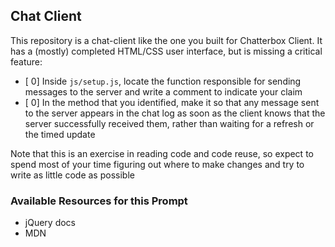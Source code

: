 ## Chat Client
This repository is a chat-client like the one you built for Chatterbox Client. It has a (mostly) completed HTML/CSS user interface, but is missing a critical feature:

* [ 0] Inside `js/setup.js`, locate the function responsible for sending messages to the server and write a comment to indicate your claim
* [ 0] In the method that you identified, make it so that any message sent to the server appears in the chat log as soon as the client knows that the server successfully received them, rather than waiting for a refresh or the timed update

Note that this is an exercise in reading code and code reuse, so expect to spend most of your time figuring out where to make changes and try to write as little code as possible

### Available Resources for this Prompt
* jQuery docs
* MDN
